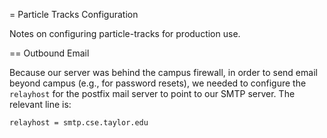 = Particle Tracks Configuration

Notes on configuring particle-tracks for production use.

== Outbound Email

Because our server was behind the campus firewall, in order to send email
beyond campus (e.g., for password resets), we needed to configure the
`relayhost` for the postfix mail server to point to our SMTP server. The
relevant line is:

    relayhost = smtp.cse.taylor.edu
